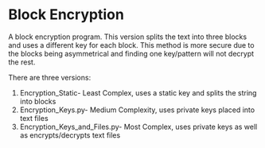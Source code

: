 # Block Encryption

A block encryption program. This version splits the text into three blocks and uses a different key for each block. This method is more secure due to the blocks being asymmetrical and finding one key/pattern will not decrypt the rest.

There are three versions:
1. Encryption_Static- Least Complex, uses a static key and splits the string into blocks
2. Encryption_Keys.py- Medium Complexity, uses private keys placed into text files
3. Encryption_Keys_and_Files.py- Most Complex, uses private keys as well as encrypts/decrypts text files
